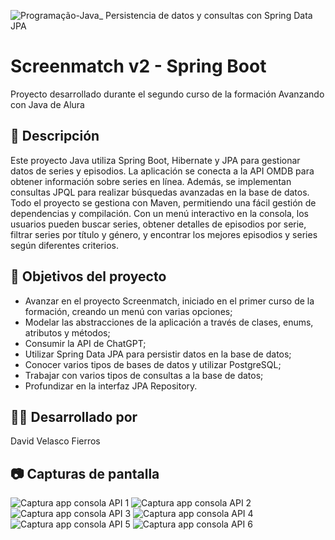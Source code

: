 ![Programação-Java_ Persistencia de datos y consultas con Spring Data JPA](https://github.com/genesysR-dev/2066-java-persitencia-de-datos-y-consultas-con-Spring-JPA/assets/91544872/e0e3a9f8-afc7-4e7b-be83-469351ef2d70)

# Screenmatch v2 - Spring Boot

Proyecto desarrollado durante el segundo curso de la formación Avanzando con Java de Alura

## 📝 Descripción

Este proyecto Java utiliza Spring Boot, Hibernate y JPA para gestionar datos de series y episodios. La aplicación se conecta a la API OMDB para obtener información sobre series en línea. Además, se implementan consultas JPQL para realizar búsquedas avanzadas en la base de datos. Todo el proyecto se gestiona con Maven, permitiendo una fácil gestión de dependencias y compilación. Con un menú interactivo en la consola, los usuarios pueden buscar series, obtener detalles de episodios por serie, filtrar series por título y género, y encontrar los mejores episodios y series según diferentes criterios.

## 🔨 Objetivos del proyecto

* Avanzar en el proyecto Screenmatch, iniciado en el primer curso de la formación, creando un menú con varias opciones;
* Modelar las abstracciones de la aplicación a través de clases, enums, atributos y métodos;
* Consumir la API de ChatGPT;
* Utilizar Spring Data JPA para persistir datos en la base de datos;
* Conocer varios tipos de bases de datos y utilizar PostgreSQL;
* Trabajar con varios tipos de consultas a la base de datos;
* Profundizar en la interfaz JPA Repository.

## 👨‍💻 Desarrollado por

David Velasco Fierros

## 📷 Capturas de pantalla

![Captura app consola API 1](https://github.com/DavidVF7/Screenmatch-con-Spring-Boot/assets/103916971/79c9a006-72fd-4873-9f6c-40bf3d183cc5)
![Captura app consola API 2](https://github.com/DavidVF7/Screenmatch-con-Spring-Boot/assets/103916971/0c5be0f0-7ebc-4256-bdb9-9903b730500f)
![Captura app consola API 3](https://github.com/DavidVF7/Screenmatch-con-Spring-Boot/assets/103916971/d27d1e85-b25d-4cfa-a0b4-6074a4a4cf5a)
![Captura app consola API 4](https://github.com/DavidVF7/Screenmatch-con-Spring-Boot/assets/103916971/5fc90165-380e-48fa-97ca-f70e859606b5)
![Captura app consola API 5](https://github.com/DavidVF7/Screenmatch-con-Spring-Boot/assets/103916971/f6a43c8b-af04-4a0a-bb77-09992105e7d6)
![Captura app consola API 6](https://github.com/DavidVF7/Screenmatch-con-Spring-Boot/assets/103916971/b0e2fb49-fff1-4e04-a6cd-ef2f5db48693)
